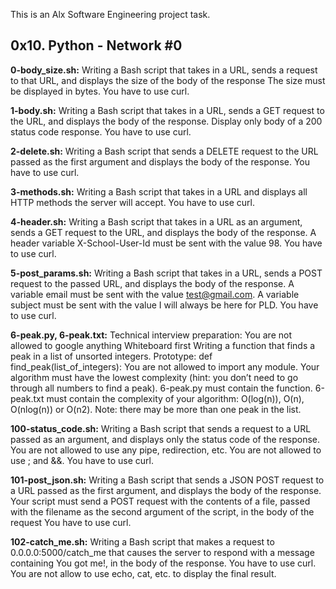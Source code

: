 This is an Alx Software Engineering project task.
## 0x10. Python - Network #0


**0-body_size.sh:** Writing a Bash script that takes in a URL, sends a request to that URL, and displays the size of the body of the response
The size must be displayed in bytes.
You have to use curl.


**1-body.sh:** Writing a Bash script that takes in a URL, sends a GET request to the URL, and displays the body of the response.
Display only body of a 200 status code response.
You have to use curl.


**2-delete.sh:** Writing a Bash script that sends a DELETE request to the URL passed as the first argument and displays the body of the response.
You have to use curl.


**3-methods.sh:** Writing a Bash script that takes in a URL and displays all HTTP methods the server will accept.
You have to use curl.


**4-header.sh:** Writing a Bash script that takes in a URL as an argument, sends a GET request to the URL, and displays the body of the response.
A header variable X-School-User-Id must be sent with the value 98.
You have to use curl.


**5-post_params.sh:** Writing a Bash script that takes in a URL, sends a POST request to the passed URL, and displays the body of the response.
A variable email must be sent with the value test@gmail.com.
A variable subject must be sent with the value I will always be here for PLD.
You have to use curl.


**6-peak.py, 6-peak.txt:** Technical interview preparation:
You are not allowed to google anything
Whiteboard first
Writing a function that finds a peak in a list of unsorted integers.
Prototype: def find_peak(list_of_integers):
You are not allowed to import any module.
Your algorithm must have the lowest complexity (hint: you don’t need to go through all numbers to find a peak).
6-peak.py must contain the function.
6-peak.txt must contain the complexity of your algorithm: O(log(n)), O(n), O(nlog(n)) or O(n2).
Note: there may be more than one peak in the list.


**100-status_code.sh:** Writing a Bash script that sends a request to a URL passed as an argument, and displays only the status code of the response.
You are not allowed to use any pipe, redirection, etc.
You are not allowed to use ; and &&.
You have to use curl.


**101-post_json.sh:** Writing a Bash script that sends a JSON POST request to a URL passed as the first argument, and displays the body of the response.
Your script must send a POST request with the contents of a file, passed with the filename as the second argument of the script, in the body of the request
You have to use curl.


**102-catch_me.sh:** Writing a Bash script that makes a request to 0.0.0.0:5000/catch_me that causes the server to respond with a message containing You got me!, in the body of the response.
You have to use curl.
You are not allow to use echo, cat, etc. to display the final result.

